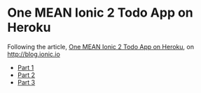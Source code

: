# One MEAN Ionic 2 Todo App on Heroku

Following the article, [One MEAN Ionic 2 Todo App on Heroku](http://blog.ionic.io/one-mean-ionic-2-todo-app-on-heroku-part-1/), on http://blog.ionic.io
* [Part 1](http://blog.ionic.io/one-mean-ionic-2-todo-app-on-heroku-part-1/)
* [Part 2](http://blog.ionic.io/one-mean-ionic-2-todo-app-on-heroku-part-2/)
* [Part 3](http://blog.ionic.io/one-mean-ionic-2-todo-app-on-heroku-part-3/)

